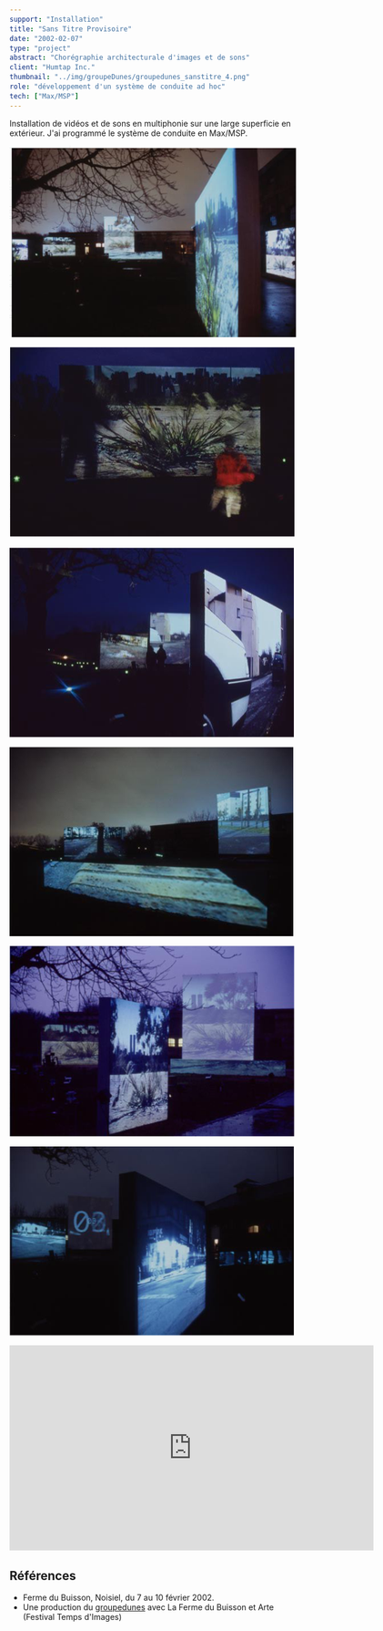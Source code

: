 ```yaml
---
support: "Installation"
title: "Sans Titre Provisoire"
date: "2002-02-07"
type: "project" 
abstract: "Chorégraphie architecturale d'images et de sons"
client: "Humtap Inc."
thumbnail: "../img/groupeDunes/groupedunes_sanstitre_4.png"
role: "développement d'un système de conduite ad hoc"
tech: ["Max/MSP"]
---
```


Installation de vidéos et de sons en multiphonie sur une large superficie en extérieur. J'ai programmé le système de conduite en Max/MSP.

![© groupedunes](../img/groupeDunes/groupedunes_sanstitre_1.png)

![© groupedunes](../img/groupeDunes/groupedunes_sanstitre_2.png)

![© groupedunes](../img/groupeDunes/groupedunes_sanstitre_3.png)

![© groupedunes](../img/groupeDunes/groupedunes_sanstitre_4.png)

![© groupedunes](../img/groupeDunes/groupedunes_sanstitre_5.png)

![© groupedunes](../img/groupeDunes/groupedunes_sanstitre_6.png)


<div class="iframe-container">
<iframe src="https://player.vimeo.com/video/340165738" width="640" height="360" frameborder="0" allow="autoplay; fullscreen" allowfullscreen></iframe>
</div>


## Références
- Ferme du Buisson, Noisiel, du 7 au 10 février 2002.
- Une production du [groupedunes](http://www.groupedunes.fr) avec La Ferme du Buisson et Arte (Festival Temps d'Images)
